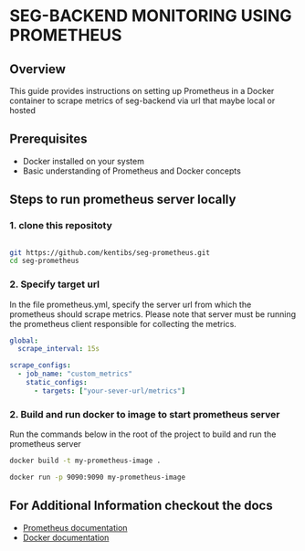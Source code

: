 # SEG-BACKEND MONITORING USING PROMETHEUS

## Overview

This guide provides instructions on setting up Prometheus in a Docker container to scrape metrics of seg-backend via url that maybe local or hosted

## Prerequisites

- Docker installed on your system
- Basic understanding of Prometheus and Docker concepts

## Steps to run prometheus server locally

### 1. clone this repositoty

```sh

git https://github.com/kentibs/seg-prometheus.git
cd seg-prometheus

```

### 2. Specify target url

In the file prometheus.yml, specify the server url from which the prometheus should scrape metrics. Please note that server must be running the prometheus client responsible for collecting the metrics.

```yml
global:
  scrape_interval: 15s

scrape_configs:
  - job_name: "custom_metrics"
    static_configs:
      - targets: ["your-sever-url/metrics"]
```

### 2. Build and run docker to image to start prometheus server

Run the commands below in the root of the project to build and run the prometheus server

```sh
docker build -t my-prometheus-image .

docker run -p 9090:9090 my-prometheus-image

```

## For Additional Information checkout the docs

- [Prometheus documentation](https://prometheus.io/docs/introduction/overview/)
- [Docker documentation](https://docs.docker.com/)
